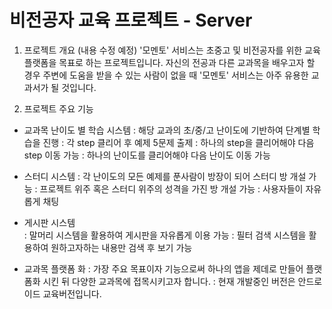 # 비전공자 교육 프로젝트 - Server

1. 프로젝트 개요 (내용 수정 예정)
'모멘토' 서비스는 초중고 및 비전공자를 위한 교육 플랫폼을 목표로 하는 프로젝트입니다.
자신의 전공과 다른 교과목을 배우고자 할 경우 주변에 도움을 받을 수 있는 사람이 없을 때 '모멘토' 서비스는 아주 유용한 교과서가 될 것입니다.


2. 프로젝트 주요 기능 
 - 교과목 난이도 별 학습 시스템
   : 해당 교과의 초/중/고 난이도에 기반하여 단계별 학습을 진행
   : 각 step 클리어 후 예제 5문제 출제
   : 하나의 step을 클리어해야 다음 step 이동 가능 
   : 하나의 난이도를 클리어해야 다음 난이도 이동 가능

 - 스터디 시스템
  : 각 난이도의 모든 예제를 푼사람이 방장이 되어 스터디 방 개설 가능
  : 프로젝트 위주 혹은 스터디 위주의 성격을 가진 방 개설 가능
  : 사용자들이 자유롭게 채팅

 - 게시판 시스템    
  : 말머리 시스템을 활용하여 게시판을 자유롭게 이용 가능
  : 필터 검색 시스템을 활용하여 원하고자하는 내용만 검색 후 보기 가능
  
 - 교과목 플랫폼 화 
   : 가장 주요 목표이자 기능으로써 하나의 앱을 제데로 만들어 플랫폼화 시킨 뒤 다양한 교과목에 접목시키고자 합니다.
   : 현재 개발중인 버전은 안드로이드 교육버전입니다. 
   
